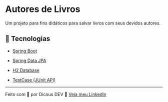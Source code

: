 # Autores de Livros

Um projeto para fins didáticos para salvar livros com seus devidos autores.

## 🚀 Tecnologias

- [Spring Boot](https://spring.io/)

- [Spring Data JPA](https://spring.io/projects/spring-data-jpa)

- [H2 Database](https://www.google.com/search?q=h2+database&oq=h2+database&aqs=chrome.0.0i512l10.1342j0j7&sourceid=chrome&ie=UTF-8)

- [TestCase (JUnit API)](https://www.google.com/search?q=testcase+java&sxsrf=APq-WBscNHYdlOYK611Y3pRs7J1cuJemRQ%3A1649651604629&ei=lK9TYpeQJqWw5OUP78GWmA0&oq=Testcase&gs_lcp=Cgdnd3Mtd2l6EAEYATIECCMQJzIGCCMQJxATMgUIABCABDIFCAAQgAQyBQgAEIAEMgUIABCABDIFCAAQgAQyBQgAEIAEMgUIABCABDIHCAAQChDLAToHCCMQsAMQJzoHCAAQRxCwAzoECAAQQzoLCAAQgAQQsQMQgwE6CggAELEDEIMBEEM6EAguELEDEIMBEMcBENEDEEM6BwgAELEDEEM6CAgAEIAEELEDSgQIQRgASgQIRhgAUPsEWNgOYLYZaAFwAXgAgAHXAYgBugmSAQUwLjYuMpgBAKABAcgBCsABAQ&sclient=gws-wiz)

---

Feito com 💜 por Dicous DEV 👋 [Veja meu LinkedIn](https://www.linkedin.com/in/jo%C3%A3o-duarte-dev/)
